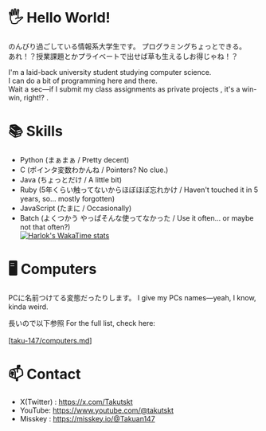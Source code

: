 # 🖐️ Hello World!
のんびり過ごしている情報系大学生です。
プログラミングちょっとできる。
<br>あれ！？授業課題とかプライベートで出せば草も生えるしお得じゃね！？

I'm a laid-back university student studying computer science.  
I can do a bit of programming here and there.  
Wait a sec—if I submit my class assignments as private projects , it's a win-win, right!?  .


# 📚 Skills
- Python (まぁまぁ / Pretty decent)
- C (ポインタ変数わかんね / Pointers? No clue.)
- Java (ちょっとだけ / A little bit)
- Ruby (5年くらい触ってないからほぼほぼ忘れかけ / Haven't touched it in 5 years, so... mostly forgotten)
- JavaScript (たまに / Occasionally)
- Batch (よくつかう やっぱそんな使ってなかった / Use it often... or maybe not that often?)
  <br>[![Harlok's WakaTime stats](https://github-readme-stats.vercel.app/api/wakatime?username=taku_147&layout=compact)](https://github.com/anuraghazra/github-readme-stats)

# 🖥️ Computers
PCに名前つけてる変態だったりします。
I give my PCs names—yeah, I know, kinda weird.  

長いので以下参照 
For the full list, check here:  
<br>[[taku-147/computers.md](computers.md)]

# 📫 Contact
- X(Twitter) : https://x.com/Takutskt
- YouTube: https://www.youtube.com/@takutskt
- Misskey : https://misskey.io/@Takuan147
